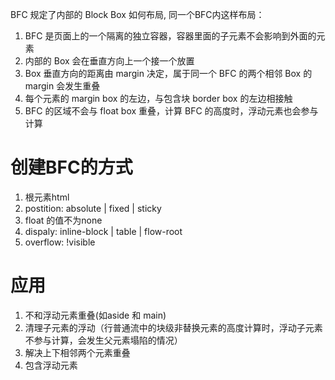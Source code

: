 BFC 规定了内部的 Block Box 如何布局, 同一个BFC内这样布局：
1. BFC 是页面上的一个隔离的独立容器，容器里面的子元素不会影响到外面的元素
2. 内部的 Box 会在垂直方向上一个接一个放置
3. Box 垂直方向的距离由 margin 决定，属于同一个 BFC 的两个相邻 Box 的 margin 会发生重叠
4. 每个元素的 margin box 的左边，与包含块 border box 的左边相接触
5. BFC 的区域不会与 float box 重叠，计算 BFC 的高度时，浮动元素也会参与计算

# 创建BFC的方式
1. 根元素html
2. postition: absolute | fixed | sticky
3. float 的值不为none
4. dispaly: inline-block | table | flow-root
5. overflow: !visible

# 应用
1. 不和浮动元素重叠(如aside 和 main)
2. 清理子元素的浮动（行普通流中的块级非替换元素的高度计算时，浮动子元素不参与计算，会发生父元素塌陷的情况）
3. 解决上下相邻两个元素重叠
5. 包含浮动元素